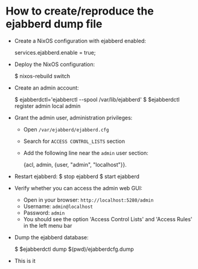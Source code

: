 How to create/reproduce the ejabberd dump file
==============================================
- Create a NixOS configuration with ejabberd enabled:

    services.ejabberd.enable = true;

- Deploy the NixOS configuration:

    $ nixos-rebuild switch

- Create an admin account:

    $ ejabberdctl='ejabberctl --spool /var/lib/ejabberd'
    $ $ejabberdctl register admin local admin

- Grant the admin user, administration privileges:
  * Open `/var/ejabberd/ejabberd.cfg`
  * Search for `ACCESS CONTROL_LISTS` section
  * Add the following line near the `admin` user section:

    {acl, admin, {user, "admin", "localhost"}}.

- Restart ejabberd:
    $ stop ejabberd
    $ start ejabberd

- Verify whether you can access the admin web GUI:
  * Open in your browser: `http://localhost:5280/admin`
  * Username: `admin@localhost`
  * Password: `admin`
  * You should see the option 'Access Control Lists' and 'Access Rules' in the left menu bar

- Dump the ejabberd database:

    $ $ejabberdctl dump $(pwd)/ejabberdcfg.dump

- This is it

